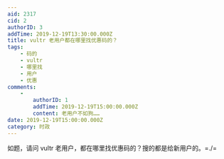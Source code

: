 ```yaml
---
aid: 2317
cid: 2
authorID: 3
addTime: 2019-12-19T13:30:00.000Z
title: vultr 老用户都在哪里找优惠码的？
tags:
    - 码的
    - vultr
    - 哪里找
    - 用户
    - 优惠
comments:
    -
        authorID: 1
        addTime: 2019-12-19T15:00:00.000Z
        content: 老用户不如狗……
date: 2019-12-19T15:00:00.000Z
category: 时政
---
```


如题，请问 vultr 老用户，都在哪里找优惠码的？搜的都是给新用户的。=./=
